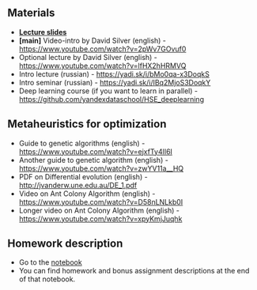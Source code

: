 

## Materials
* [__Lecture slides__](https://docviewer.yandex.ru/?url=ya-disk-public%3A%2F%2FG3IXcG62RwNUGSSos%2BuGhtgXNfsBjP9RxUtUfgCffIk%3D%3A%2Flecture0.pdf&name=lecture0.pdf&c=58a61e7da325)
* __[main]__ Video-intro by David Silver (english) - https://www.youtube.com/watch?v=2pWv7GOvuf0
* Optional lecture by David Silver (english) - https://www.youtube.com/watch?v=lfHX2hHRMVQ
* Intro lecture (russian) - https://yadi.sk/i/bMo0qa-x3DoqkS
* Intro seminar (russian) - https://yadi.sk/i/IBq2MjoS3DoqkY
* Deep learning course (if you want to learn in parallel) - https://github.com/yandexdataschool/HSE_deeplearning

## Metaheuristics for optimization
* Guide to genetic algorithms (english) - https://www.youtube.com/watch?v=ejxfTy4lI6I
* Another guide to genetic algorithm (english) - https://www.youtube.com/watch?v=zwYV11a__HQ
* PDF on Differential evolution (english) - http://jvanderw.une.edu.au/DE_1.pdf
* Video on Ant Colony Algorithm (english) - https://www.youtube.com/watch?v=D58nLNLkb0I
* Longer video on Ant Colony Algorithm (english) - https://www.youtube.com/watch?v=xpyKmjJuqhk


## Homework description
* Go to the [notebook](https://github.com/yandexdataschool/Practical_RL/blob/master/week0/frozenlake.ipynb)
* You can find homework and bonus assignment descriptions at the end of that notebook.
